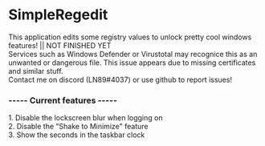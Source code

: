 <h1>SimpleRegedit</h1>
This application edits some registry values to unlock pretty cool windows features! || NOT FINISHED YET <br/>
Services such as Windows Defender or Virustotal may recognice this as an unwanted or dangerous file. This issue appears due to missing certificates and similar stuff.<br/>
Contact me on discord (LN89#4037) or use github to report issues!<br/>
<h3>----- Current features -----</h3>
1. Disable the lockscreen blur when logging on<br/>
2. Disable the "Shake to Minimize" feature<br/>
3. Show the seconds in the taskbar clock<br/>